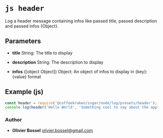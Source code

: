 


<!-- @namespace    sugar.node.log.presets -->
<!-- @name    header -->

# ```js header ```


Log a header message containing infos like passed title, passed description and passed infos {Object}.

## Parameters

- **title**  String: The title to display

- **description**  String: The description to display

- **infos** ([object Object]) Object: An object of infos to display in {key}: {value} format



## Example (js)

```js
const header = require('@coffeekraken/sugar/node/log/presets/header');
console.log(header('Hello World', 'Something cool to say about the application...', { version: '1.0.0' }));
```


### Author
- **Olivier Bossel** <a href="mailto:olivier.bossel@gmail.com">olivier.bossel@gmail.com</a> 



